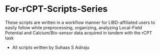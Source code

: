 # For-rCPT-Scripts-Series
These scripts are written in a workflow manner for LIBD-affiliated users to easily follow while preprocessing, organizing, analyzing Local-Field Potential and Calcium/Bio-sensor data acquired in tandem with the rCPT task
- All scripts written by Suhaas S Adiraju
